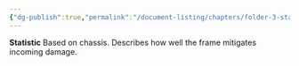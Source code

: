 ```yaml
---
{"dg-publish":true,"permalink":"/document-listing/chapters/folder-3-statistics/chassis-stats-folder/armour/"}
---
```


**Statistic**
Based on chassis. Describes how well the frame mitigates incoming damage.